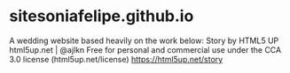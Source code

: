 # sitesoniafelipe.github.io
A wedding website based heavily on the work below:
Story by HTML5 UP
html5up.net | @ajlkn
Free for personal and commercial use under the CCA 3.0 license (html5up.net/license)
https://html5up.net/story
